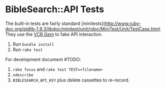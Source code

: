# BibleSearch::API Tests

The built-in tests are fairly standard [minitests](http://www.ruby-doc.org/stdlib-1.9.3/libdoc/minitest/unit/rdoc/MiniTest/Unit/TestCase.html. They use the [VCR Gem](https://github.com/vcr/vcr) to fake API interaction.

1. Run `bundle install`
1. Run `rake test`

For development document #TODO:

1. `rake focus` and `rake test TEST=<filename>`
1. `xdescribe`
1. `BIBLESEARCH_API_KEY` plus delete cassettes to re-record.

